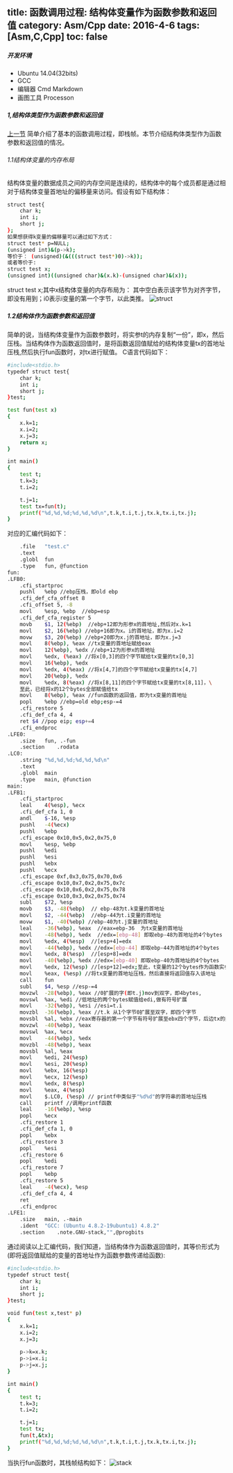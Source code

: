 title: 函数调用过程: 结构体变量作为函数参数和返回值
category: Asm/Cpp
date: 2016-4-6 
tags: [Asm,C,Cpp]
toc: false
---

##### 开发环境     
- Ubuntu 14.04(32bits)
- GCC      
- 编辑器 Cmd Markdown
- 画图工具 Processon    

##### 1,结构体类型作为函数参数和返回值
[上一节](http://chinchao.xyz/2016/04/05/cpp-model-0/) 简单介绍了基本的函数调用过程，即栈帧。本节介绍结构体类型作为函数参数和返回值的情况。
###### 1.1结构体变量的内存布局
结构体变量的数据成员之间的内存空间是连续的，结构体中的每个成员都是通过相对于结构体变量首地址的偏移量来访问。假设有如下结构体：
```bash
struct test{
	char k;
	int i;
	short j;
};
如果想获得k变量的偏移量可以通过如下方式：
struct test* p=NULL;
(unsigned int)&(p->k);
等价于： (unsigned)(&(((struct test*)0)->k));
或者等价于:
struct test x;
(unsigned int)((unsigned char)&(x.k)-(unsigned char)&(x));
```
struct test x;其中x结构体变量的内存布局为：
其中空白表示该字节为对齐字节，即没有用到；i0表示i变量的第一个字节，以此类推。
![struct](/img/c1-0.png)
<!--more--> 
##### 1.2结构体作为函数参数和返回值
简单的说，当结构体变量作为函数参数时，将实参t的内存复制“一份”，即x，然后压栈。当结构体作为函数返回值时，是将函数返回值赋给的结构体变量tx的首地址压栈,然后执行fun函数时，对tx进行赋值。
C语言代码如下：
```bash
#include<stdio.h>
typedef struct test{
	char k;
	int i;
	short j;
}test;

test fun(test x)
{
	x.k=1;
	x.i=2;
	x.j=3;
	return x;
}

int main()
{
	test t;
	t.k=3;
	t.i=2;

	t.j=1;
	test tx=fun(t);
	printf("%d,%d,%d;%d,%d,%d\n",t.k,t.i,t.j,tx.k,tx.i,tx.j);
}

```
对应的汇编代码如下：
```bash
	.file	"test.c"
	.text
	.globl	fun
	.type	fun, @function
fun:
.LFB0:
	.cfi_startproc
	pushl	%ebp //ebp压栈，即old ebp
	.cfi_def_cfa_offset 8
	.cfi_offset 5, -8
	movl	%esp, %ebp  //ebp=esp
	.cfi_def_cfa_register 5
	movb	$1, 12(%ebp)  //ebp+12即为形参x的首地址,然后对x.k=1
	movl	$2, 16(%ebp) //ebp+16即为x。i的首地址，即为x.i=2
	movw	$3, 20(%ebp) //ebp+20即为x.j的首地址，即为x.j=3
	movl	8(%ebp), %eax //tx变量的首地址赋给eax
	movl	12(%ebp), %edx //ebp+12为形参x的首地址
	movl	%edx, (%eax) //将x[0,3]的四个字节赋给tx变量的tx[0,3]
	movl	16(%ebp), %edx 
	movl	%edx, 4(%eax) //将x[4,7]的四个字节赋给tx变量的tx[4,7]
	movl	20(%ebp), %edx
	movl	%edx, 8(%eax) //将x[8,11]的四个字节赋给tx变量的tx[8,11]，\
	至此，已经将x的12个bytes全部赋值给tx
	movl	8(%ebp), %eax //fun函数的返回值，即为tx变量的首地址
	popl	%ebp //ebp=old ebp;esp-=4
	.cfi_restore 5
	.cfi_def_cfa 4, 4
	ret	$4 //pop eip; esp+=4
	.cfi_endproc
.LFE0:
	.size	fun, .-fun
	.section	.rodata
.LC0:
	.string	"%d,%d,%d;%d,%d,%d\n"
	.text
	.globl	main
	.type	main, @function
main:
.LFB1:
	.cfi_startproc
	leal	4(%esp), %ecx
	.cfi_def_cfa 1, 0
	andl	$-16, %esp
	pushl	-4(%ecx)
	pushl	%ebp
	.cfi_escape 0x10,0x5,0x2,0x75,0
	movl	%esp, %ebp
	pushl	%edi
	pushl	%esi
	pushl	%ebx
	pushl	%ecx
	.cfi_escape 0xf,0x3,0x75,0x70,0x6
	.cfi_escape 0x10,0x7,0x2,0x75,0x7c
	.cfi_escape 0x10,0x6,0x2,0x75,0x78
	.cfi_escape 0x10,0x3,0x2,0x75,0x74
	subl	$72, %esp
	movb	$3, -48(%ebp)  // ebp-48为t.k变量的首地址
	movl	$2, -44(%ebp)  //ebp-44为t.i变量的首地址
	movw	$1, -40(%ebp) //ebp-40为t.j变量的首地址
	leal	-36(%ebp), %eax  //eax=ebp-36  为tx变量的首地址
	movl	-48(%ebp), %edx  //edx=[ebp-48] 即取ebp-48为首地址的4个bytes
	movl	%edx, 4(%esp)  //[esp+4]=edx
	movl	-44(%ebp), %edx //edx=[ebp-44] 即取ebp-44为首地址的4个bytes
	movl	%edx, 8(%esp)  //[esp+8]=edx
	movl	-40(%ebp), %edx //edx=[ebp-40] 即取ebp-40为首地址的4个bytes
	movl	%edx, 12(%esp) //[esp+12]=edx;至此，t变量的12个bytes作为函数实参均已压栈
	movl	%eax, (%esp) //将tx变量的首地址压栈，然后直接将返回值存入该地址
	call	fun
	subl	$4, %esp //esp-=4
	movzwl	-28(%ebp), %eax //0扩展的字(即t.j)mov到双字，即4bytes,
	movswl	%ax, %edi //低地址的两个bytes赋值给edi,做有符号扩展
	movl	-32(%ebp), %esi //esi=t.i
	movzbl	-36(%ebp), %eax //t.k 从1个字节0扩展至双字，即四个字节
	movsbl	%al, %ebx //eax寄存器的第一个字节有符号扩展至ebx四个字节，后边tx的类似，略
	movzwl	-40(%ebp), %eax 
	movswl	%ax, %ecx
	movl	-44(%ebp), %edx
	movzbl	-48(%ebp), %eax
	movsbl	%al, %eax
	movl	%edi, 24(%esp)
	movl	%esi, 20(%esp)
	movl	%ebx, 16(%esp)
	movl	%ecx, 12(%esp)
	movl	%edx, 8(%esp)
	movl	%eax, 4(%esp)
	movl	$.LC0, (%esp) // printf中类似于"%d%d"的字符串的首地址压栈
	call	printf //调用printf函数
	leal	-16(%ebp), %esp
	popl	%ecx
	.cfi_restore 1
	.cfi_def_cfa 1, 0
	popl	%ebx
	.cfi_restore 3
	popl	%esi
	.cfi_restore 6
	popl	%edi
	.cfi_restore 7
	popl	%ebp
	.cfi_restore 5
	leal	-4(%ecx), %esp
	.cfi_def_cfa 4, 4
	ret
	.cfi_endproc
.LFE1:
	.size	main, .-main
	.ident	"GCC: (Ubuntu 4.8.2-19ubuntu1) 4.8.2"
	.section	.note.GNU-stack,"",@progbits

```
通过阅读以上汇编代码，我们知道，当结构体作为函数返回值时，其等价形式为(即将返回值赋给的变量的首地址作为函数参数传递给函数):

```bash
#include<stdio.h>
typedef struct test{
	char k;
	int i;
	short j;
}test;

void fun(test x,test* p)
{
	x.k=1;
	x.i=2;
	x.j=3;
	
	p->k=x.k;
	p->i=x.i;
	p->j=x.j;
}

int main()
{
	test t;
	t.k=3;
	t.i=2;

	t.j=1;
	test tx;
	fun(t,&tx);
	printf("%d,%d,%d;%d,%d,%d\n",t.k,t.i,t.j,tx.k,tx.i,tx.j);
}
```
当执行fun函数时，其栈帧结构如下：
![stack](/img/c1-1.png)
